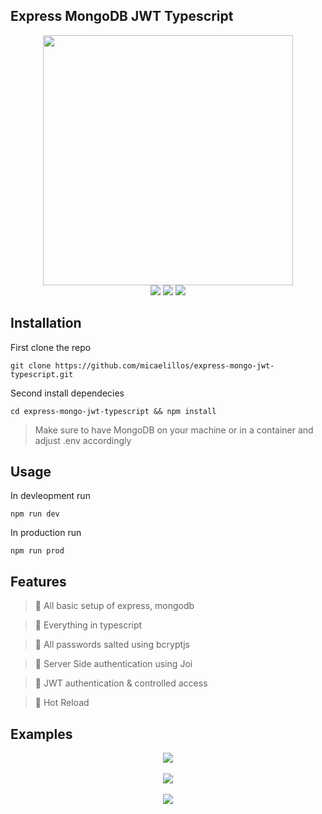 ## Express MongoDB JWT Typescript

<p align=center>
    <img src="https://kalecodes.com/wp-content/uploads/2020/10/1_fzcYZIhdZjuQaT8gTk1YAQ.png" width=400>
  <br>
  <img src="https://img.shields.io/badge/License-MIT-yellow.svg">
<img src="https://img.shields.io/badge/License-Apache%202.0-blue.svg">
  <img src="https://img.shields.io/badge/Generic-Setup-S">
</p>

## Installation

First clone the repo

```
git clone https://github.com/micaelillos/express-mongo-jwt-typescript.git
```

Second install dependecies

```
cd express-mongo-jwt-typescript && npm install
```

> Make sure to have MongoDB on your machine or in a container and adjust .env accordingly

## Usage

In devleopment run

```
npm run dev
```

In production run

```
npm run prod
```

## Features

> 📌 All basic setup of express, mongodb

> 📌 Everything in typescript

> 📌 All passwords salted using bcryptjs

> 📌 Server Side authentication using Joi

> 📌 JWT authentication & controlled access

> 📌 Hot Reload

## Examples

<p align=center>
    <img src="https://i.imgur.com/prqtZOY.png">
    <br/>
     <br/>
      <img src="https://i.imgur.com/FkNfJp4.png">
<br/>
     <br/>
      <img src="https://i.imgur.com/wXqUhKz.png">
</p>
